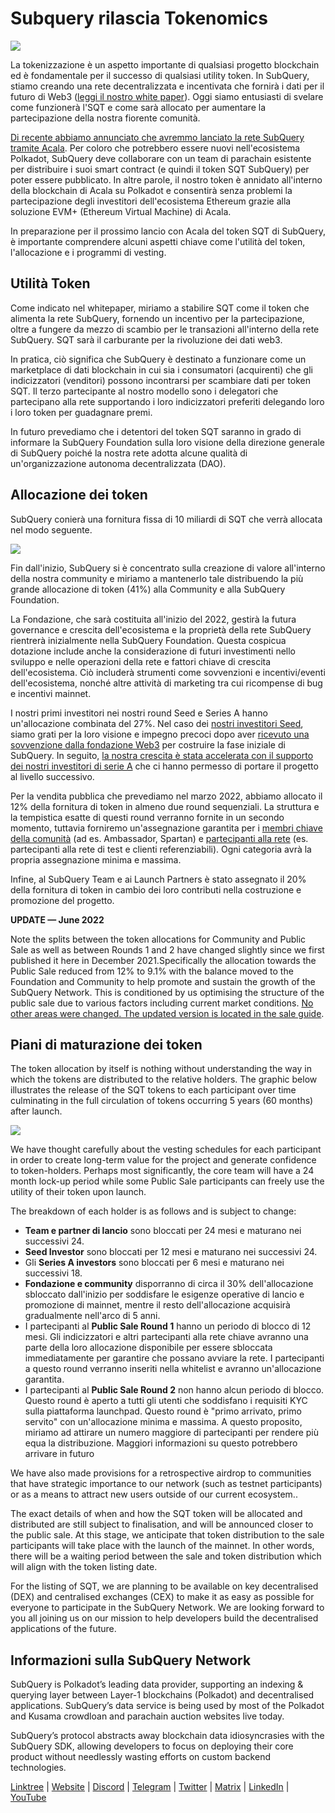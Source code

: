 # Subquery rilascia Tokenomics

![](https://miro.medium.com/max/1400/1*e42FM0TsNgOM3VacoctOzQ.png)

La tokenizzazione è un aspetto importante di qualsiasi progetto blockchain ed è fondamentale per il successo di qualsiasi utility token. In SubQuery, stiamo creando una rete decentralizzata e incentivata che fornirà i dati per il futuro di Web3 ([leggi il nostro white paper](https://static.subquery.network/whitepaper.pdf)). Oggi siamo entusiasti di svelare come funzionerà l'SQT e come sarà allocato per aumentare la partecipazione della nostra fiorente comunità.

[Di recente abbiamo annunciato che avremmo lanciato la rete SubQuery tramite Acala](./20211220-tokenomics.md). Per coloro che potrebbero essere nuovi nell'ecosistema Polkadot, SubQuery deve collaborare con un team di parachain esistente per distribuire i suoi smart contract (e quindi il token SQT SubQuery) per poter essere pubblicato. In altre parole, il nostro token è annidato all'interno della blockchain di Acala su Polkadot e consentirà senza problemi la partecipazione degli investitori dell'ecosistema Ethereum grazie alla soluzione EVM+ (Ethereum Virtual Machine) di Acala.

In preparazione per il prossimo lancio con Acala del token SQT di SubQuery, è importante comprendere alcuni aspetti chiave come l'utilità del token, l'allocazione e i programmi di vesting.

## Utilità Token

Come indicato nel whitepaper, miriamo a stabilire SQT come il token che alimenta la rete SubQuery, fornendo un incentivo per la partecipazione, oltre a fungere da mezzo di scambio per le transazioni all'interno della rete SubQuery. SQT sarà il carburante per la rivoluzione dei dati web3.

In pratica, ciò significa che SubQuery è destinato a funzionare come un marketplace di dati blockchain in cui sia i consumatori (acquirenti) che gli indicizzatori (venditori) possono incontrarsi per scambiare dati per token SQT. Il terzo partecipante al nostro modello sono i delegatori che partecipano alla rete supportando i loro indicizzatori preferiti delegando loro i loro token per guadagnare premi.

In futuro prevediamo che i detentori del token SQT saranno in grado di informare la SubQuery Foundation sulla loro visione della direzione generale di SubQuery poiché la nostra rete adotta alcune qualità di un'organizzazione autonoma decentralizzata (DAO).

## Allocazione dei token

SubQuery conierà una fornitura fissa di 10 miliardi di SQT che verrà allocata nel modo seguente.

![](https://miro.medium.com/max/1400/1*VbX3nkFhGUc6QUXWzFw6ug.png)

Fin dall'inizio, SubQuery si è concentrato sulla creazione di valore all'interno della nostra community e miriamo a mantenerlo tale distribuendo la più grande allocazione di token (41%) alla Community e alla SubQuery Foundation.

La Fondazione, che sarà costituita all'inizio del 2022, gestirà la futura governance e crescita dell'ecosistema e la proprietà della rete SubQuery rientrerà inizialmente nella SubQuery Foundation. Questa cospicua dotazione include anche la considerazione di futuri investimenti nello sviluppo e nelle operazioni della rete e fattori chiave di crescita dell'ecosistema. Ciò includerà strumenti come sovvenzioni e incentivi/eventi dell'ecosistema, nonché altre attività di marketing tra cui ricompense di bug e incentivi mainnet.

I nostri primi investitori nei nostri round Seed e Series A hanno un'allocazione combinata del 27%. Nel caso dei [nostri investitori Seed](./20210312-SubQuery-Raises-%241.8M-Seed-Round-for-Future-Expansion.md), siamo grati per la loro visione e impegno precoci dopo aver [ricevuto una sovvenzione dalla fondazione Web3](./20210207-SubQuery-Delivers-Its-Open-Source-SDK-Following-a-Web3-Foundation-Grant.md) per costruire la fase iniziale di SubQuery. In seguito, [la nostra crescita è stata accelerata con il supporto dei nostri investitori di serie A](./20210908-SubQuery-Announces-US%249-Million-Funding-Round.md) che ci hanno permesso di portare il progetto al livello successivo.

Per la vendita pubblica che prevediamo nel marzo 2022, abbiamo allocato il 12% della fornitura di token in almeno due round sequenziali. La struttura e la tempistica esatte di questi round verranno fornite in un secondo momento, tuttavia forniremo un'assegnazione garantita per i [membri chiave della comunità](./20210713-Introducing-the-SubQuery-Ambassador-Program.md) (ad es. Ambassador, Spartan) e [partecipanti alla rete](./20211202-indexer-invitation.md) (es. partecipanti alla rete di test e clienti referenziabili). Ogni categoria avrà la propria assegnazione minima e massima.

Infine, al SubQuery Team e ai Launch Partners è stato assegnato il 20% della fornitura di token in cambio dei loro contributi nella costruzione e promozione del progetto.

**UPDATE — June 2022**

Note the splits between the token allocations for Community and Public Sale as well as between Rounds 1 and 2 have changed slightly since we first published it here in December 2021.Specifically the allocation towards the Public Sale reduced from 12% to 9.1% with the balance moved to the Foundation and Community to help promote and sustain the growth of the SubQuery Network. This is conditioned by us optimising the structure of the public sale due to various factors including current market conditions. [No other areas were changed. The updated version is located in the sale guide](https://medium.com/@subquery/subquery-publishes-the-sqt-public-sale-date-and-sale-guide-64b8aff10882).

## Piani di maturazione dei token

The token allocation by itself is nothing without understanding the way in which the tokens are distributed to the relative holders. The graphic below illustrates the release of the SQT tokens to each participant over time culminating in the full circulation of tokens occurring 5 years (60 months) after launch.

![](https://miro.medium.com/max/1400/0*mfIBkH4SjFZgGuIq)

We have thought carefully about the vesting schedules for each participant in order to create long-term value for the project and generate confidence to token-holders. Perhaps most significantly, the core team will have a 24 month lock-up period while some Public Sale participants can freely use the utility of their token upon launch.

The breakdown of each holder is as follows and is subject to change:

- **Team e partner di lancio** sono bloccati per 24 mesi e maturano nei successivi 24.
- **Seed Investor** sono bloccati per 12 mesi e maturano nei successivi 24.
- Gli **Series A investors** sono bloccati per 6 mesi e maturano nei successivi 18.
- **Fondazione e community** disporranno di circa il 30% dell'allocazione sbloccato dall'inizio per soddisfare le esigenze operative di lancio e promozione di mainnet, mentre il resto dell'allocazione acquisirà gradualmente nell'arco di 5 anni.
- I partecipanti al **Public Sale Round 1** hanno un periodo di blocco di 12 mesi. Gli indicizzatori e altri partecipanti alla rete chiave avranno una parte della loro allocazione disponibile per essere sbloccata immediatamente per garantire che possano avviare la rete. I partecipanti a questo round verranno inseriti nella whitelist e avranno un'allocazione garantita.
- I partecipanti al **Public Sale Round 2** non hanno alcun periodo di blocco. Questo round è aperto a tutti gli utenti che soddisfano i requisiti KYC sulla piattaforma launchpad. Questo round è "primo arrivato, primo servito" con un'allocazione minima e massima. A questo proposito, miriamo ad attirare un numero maggiore di partecipanti per rendere più equa la distribuzione. Maggiori informazioni su questo potrebbero arrivare in futuro

We have also made provisions for a retrospective airdrop to communities that have strategic importance to our network (such as testnet participants) or as a means to attract new users outside of our current ecosystem..

The exact details of when and how the SQT token will be allocated and distributed are still subject to finalisation, and will be announced closer to the public sale. At this stage, we anticipate that token distribution to the sale participants will take place with the launch of the mainnet. In other words, there will be a waiting period between the sale and token distribution which will align with the token listing date.

For the listing of SQT, we are planning to be available on key decentralised (DEX) and centralised exchanges (CEX) to make it as easy as possible for everyone to participate in the SubQuery Network. We are looking forward to you all joining us on our mission to help developers build the decentralised applications of the future.

## Informazioni sulla SubQuery Network

SubQuery is Polkadot’s leading data provider, supporting an indexing & querying layer between Layer-1 blockchains (Polkadot) and decentralised applications. SubQuery’s data service is being used by most of the Polkadot and Kusama crowdloan and parachain auction websites live today.

SubQuery’s protocol abstracts away blockchain data idiosyncrasies with the SubQuery SDK, allowing developers to focus on deploying their core product without needlessly wasting efforts on custom backend technologies.

​​​​[Linktree](https://linktr.ee/subquerynetwork) | [Website](https://subquery.network/) | [Discord](https://discord.com/invite/78zg8aBSMG) | [Telegram](https://t.me/subquerynetwork) | [Twitter](https://twitter.com/subquerynetwork) | [Matrix](https://matrix.to/#/#subquery:matrix.org) | [LinkedIn](https://www.linkedin.com/company/subquery) | [YouTube](https://www.youtube.com/channel/UCi1a6NUUjegcLHDFLr7CqLw)
